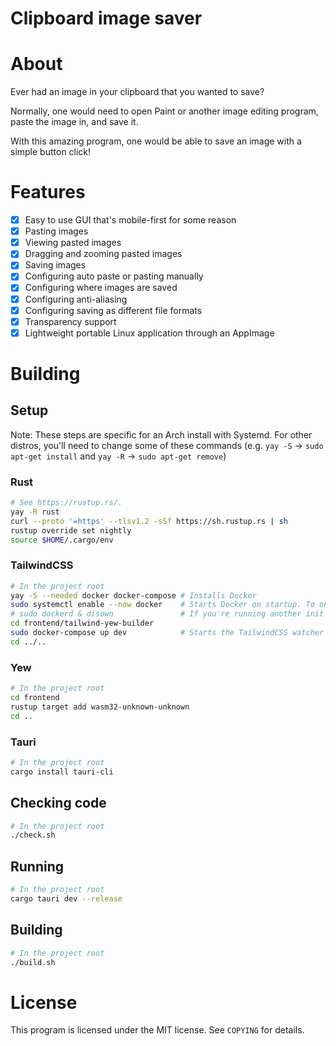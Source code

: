 # Clipboard image saver

# About

Ever had an image in your clipboard that you wanted to save?

Normally, one would need to open Paint or another image editing program, paste the image in, and save it.

With this amazing program, one would be able to save an image with a simple button click!

# Features

-   [x] Easy to use GUI that's mobile-first for some reason
-   [x] Pasting images
-   [x] Viewing pasted images
-   [x] Dragging and zooming pasted images
-   [x] Saving images
-   [x] Configuring auto paste or pasting manually
-   [x] Configuring where images are saved
-   [x] Configuring anti-aliasing
-   [x] Configuring saving as different file formats
-   [x] Transparency support
-   [x] Lightweight portable Linux application through an AppImage

# Building

## Setup

Note: These steps are specific for an Arch install with Systemd.
For other distros, you'll need to change some of these commands (e.g. `yay -S` -> `sudo apt-get install` and `yay -R` -> `sudo apt-get remove`)

### Rust

```sh
# See https://rustup.rs/.
yay -R rust
curl --proto '=https' --tlsv1.2 -sSf https://sh.rustup.rs | sh
rustup override set nightly
source $HOME/.cargo/env
```

### TailwindCSS

```sh
# In the project root
yay -S --needed docker docker-compose # Installs Docker
sudo systemctl enable --now docker    # Starts Docker on startup. To only run once, use `sudo systemctl start docker` instead
# sudo dockerd & disown               # If you're running another init system besides Systemd, try this
cd frontend/tailwind-yew-builder
sudo docker-compose up dev            # Starts the TailwindCSS watcher
cd ../..
```

### Yew

```sh
# In the project root
cd frontend
rustup target add wasm32-unknown-unknown
cd ..
```

### Tauri

```sh
# In the project root
cargo install tauri-cli
```

## Checking code

```sh
# In the project root
./check.sh
```

## Running

```sh
# In the project root
cargo tauri dev --release
```

## Building

```sh
# In the project root
./build.sh
```

# License

This program is licensed under the MIT license. See `COPYING` for details.
